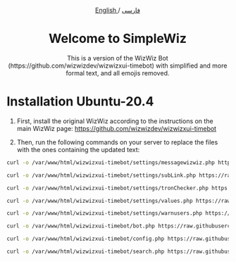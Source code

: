 <p align="center">
  <a href="https://github.com/wizwizdev/wizwizxui-timebot" target="_blank" rel="noopener noreferrer">
  </a>
</p> 

<p align="center">
	<a href="./README.md">
	English
	</a>
	/
	<a href="./README-fa.md">
	فارسی
	</a>

</p>

<h1 align="center"/>Welcome to SimpleWiz</h1>


<p align="center">
This is a version of the WizWiz Bot (https://github.com/wizwizdev/wizwizxui-timebot) with simplified and more formal text, and all emojis removed.
</p>


# Installation Ubuntu-20.4 


1. First, install the original WizWiz according to the instructions on the main WizWiz page:
   https://github.com/wizwizdev/wizwizxui-timebot

2. Then, run the following commands on your server to replace the files with the ones containing the updated text:

```sh
curl -o /var/www/html/wizwizxui-timebot/settings/messagewizwiz.php https://raw.githubusercontent.com/ItsOrv/simple-wiz/main/settings/messagewizwiz.php

curl -o /var/www/html/wizwizxui-timebot/settings/subLink.php https://raw.githubusercontent.com/ItsOrv/simple-wiz/main/settings/subLink.php

curl -o /var/www/html/wizwizxui-timebot/settings/tronChecker.php https://raw.githubusercontent.com/ItsOrv/simple-wiz/main/settings/tronChecker.php

curl -o /var/www/html/wizwizxui-timebot/settings/values.php https://raw.githubusercontent.com/ItsOrv/simple-wiz/main/settings/values.php

curl -o /var/www/html/wizwizxui-timebot/settings/warnusers.php https://raw.githubusercontent.com/ItsOrv/simple-wiz/main/settings/warnusers.php

curl -o /var/www/html/wizwizxui-timebot/bot.php https://raw.githubusercontent.com/ItsOrv/simple-wiz/main/bot.php

curl -o /var/www/html/wizwizxui-timebot/config.php https://raw.githubusercontent.com/ItsOrv/simple-wiz/main/config.php

curl -o /var/www/html/wizwizxui-timebot/search.php https://raw.githubusercontent.com/ItsOrv/simple-wiz/main/search.php
```

